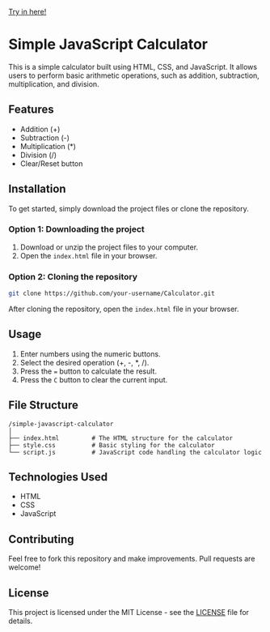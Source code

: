 [Try in here!](https://ericlkm.github.io/Calculator/)
# Simple JavaScript Calculator

This is a simple calculator built using HTML, CSS, and JavaScript. It allows users to perform basic arithmetic operations, such as addition, subtraction, multiplication, and division.

## Features

- Addition (+)
- Subtraction (-)
- Multiplication (*)
- Division (/)
- Clear/Reset button

## Installation

To get started, simply download the project files or clone the repository.

### Option 1: Downloading the project

1. Download or unzip the project files to your computer.
2. Open the `index.html` file in your browser.

### Option 2: Cloning the repository

```bash
git clone https://github.com/your-username/Calculator.git
```

After cloning the repository, open the `index.html` file in your browser.

## Usage

1. Enter numbers using the numeric buttons.
2. Select the desired operation (+, -, *, /).
3. Press the `=` button to calculate the result.
4. Press the `C` button to clear the current input.

## File Structure

```
/simple-javascript-calculator
│
├── index.html         # The HTML structure for the calculator
├── style.css          # Basic styling for the calculator
└── script.js          # JavaScript code handling the calculator logic
```

## Technologies Used

- HTML
- CSS
- JavaScript

## Contributing

Feel free to fork this repository and make improvements. Pull requests are welcome!

## License

This project is licensed under the MIT License - see the [LICENSE](LICENSE) file for details.

